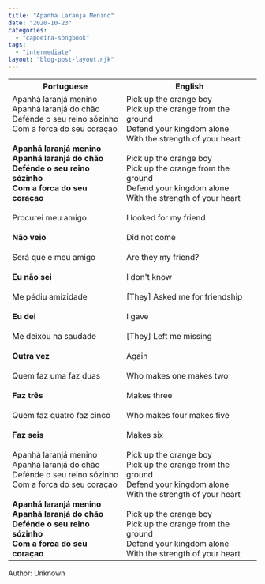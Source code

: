 ```yaml
---
title: "Apanha Laranja Menino"
date: "2020-10-23"
categories: 
  - "capoeira-songbook"
tags: 
  - "intermediate"
layout: "blog-post-layout.njk"
---
```


<table class="capoeira-table">
    <tr class="header-row">
        <th>Portuguese</th>
        <th>English</th>
    </tr>
    <tr>
        <td>Apanhá laranjá menino<br>
        Apanhá laranjá do chão<br>
        Defénde o seu reino sózinho<br>
        Com a forca do seu coraçao<br>
        <br>
        <strong>Apanhá laranjá menino</strong><br>
        <strong>Apanhá laranjá do chão</strong><br>
        <strong>Defénde o seu reino sózinho</strong><br>
        <strong>Com a forca do seu coraçao</strong><br>
        <br>
        Procurei meu amigo<br>
        <br>
        <strong>Não veio</strong><br>
        <br>
        Será que e meu amigo<br>
        <br>
        <strong>Eu não sei</strong><br>
        <br>
        Me pédiu amizidade<br>
        <br>
        <strong>Eu dei</strong><br>
        <br>
        Me deixou na saudade<br>
        <br>
        <strong>Outra vez</strong><br>
        <br>
        Quem faz uma faz duas<br>
        <br>
        <strong>Faz três</strong><br>
        <br>
        Quem faz quatro faz cinco<br>
        <br>
        <strong>Faz seis</strong><br>
        <br>
        Apanhá laranjá menino<br>
        Apanhá laranjá do chão<br>
        Defénde o seu reino sózinho<br>
        Com a forca do seu coraçao<br>
        <br>
        <strong>Apanhá laranjá menino</strong><br>
        <strong>Apanhá laranjá do chão</strong><br>
        <strong>Defénde o seu reino sózinho</strong><br>
        <strong>Com a forca do seu coraçao</strong></td>
        <td>Pick up the orange boy<br>
        Pick up the orange from the ground<br>
        Defend your kingdom alone<br>
        With the strength of your heart<br>
        <br>
        Pick up the orange boy<br>
        Pick up the orange from the ground<br>
        Defend your kingdom alone<br>
        With the strength of your heart<br>
        <br>
        I looked for my friend<br>
        <br>
        Did not come<br>
        <br>
        Are they my friend?<br>
        <br>
        I don't know<br>
        <br>
        [They] Asked me for friendship<br>
        <br>
        I gave<br>
        <br>
        [They] Left me missing<br>
        <br>
        Again<br>
        <br>
        Who makes one makes two<br>
        <br>
        Makes three<br>
        <br>
        Who makes four makes five<br>
        <br>
        Makes six<br>
        <br>
        Pick up the orange boy<br>
        Pick up the orange from the ground<br>
        Defend your kingdom alone<br>
        With the strength of your heart<br>
        <br>
        Pick up the orange boy<br>
        Pick up the orange from the ground<br>
        Defend your kingdom alone<br>
        With the strength of your heart</td>
    </tr>
</table>

<figcaption>
Author: Unknown
</figcaption>